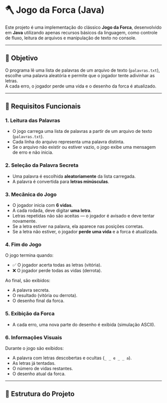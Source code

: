 # 🪓 Jogo da Forca (Java)

Este projeto é uma implementação do clássico **Jogo da Forca**, desenvolvido em **Java** utilizando apenas recursos básicos da linguagem, como controle de fluxo, leitura de arquivos e manipulação de texto no console.

---

## 🎯 Objetivo

O programa lê uma lista de palavras de um arquivo de texto (`palavras.txt`), escolhe uma palavra aleatória e permite que o jogador tente adivinhar as letras.  
A cada erro, o jogador perde uma vida e o desenho da forca é atualizado.

---

## 🧩 Requisitos Funcionais

### 1. Leitura das Palavras
- O jogo carrega uma lista de palavras a partir de um arquivo de texto (`palavras.txt`).
- Cada linha do arquivo representa uma palavra distinta.
- Se o arquivo não existir ou estiver vazio, o jogo exibe uma mensagem de erro e não inicia.

### 2. Seleção da Palavra Secreta
- Uma palavra é escolhida **aleatoriamente** da lista carregada.
- A palavra é convertida para **letras minúsculas**.

### 3. Mecânica do Jogo
- O jogador inicia com **6 vidas**.
- A cada rodada, deve digitar **uma letra**.
- Letras repetidas não são aceitas — o jogador é avisado e deve tentar novamente.
- Se a letra estiver na palavra, ela aparece nas posições corretas.
- Se a letra não estiver, o jogador **perde uma vida** e a forca é atualizada.

### 4. Fim do Jogo
O jogo termina quando:
- ✅ O jogador acerta todas as letras (vitória).
- ❌ O jogador perde todas as vidas (derrota).

Ao final, são exibidos:
- A palavra secreta.
- O resultado (vitória ou derrota).
- O desenho final da forca.

### 5. Exibição da Forca
- A cada erro, uma nova parte do desenho é exibida (simulação ASCII).

### 6. Informações Visuais
Durante o jogo são exibidos:
- A palavra com letras descobertas e ocultas (`_ _ e _ _ a`).
- As letras já tentadas.
- O número de vidas restantes.
- O desenho atual da forca.

---

## 🧠 Estrutura do Projeto

